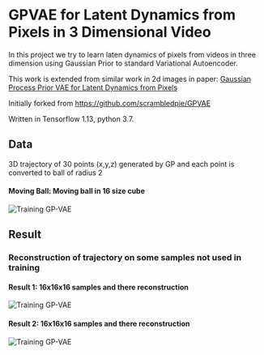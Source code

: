 # GPVAE for Latent Dynamics from Pixels in 3 Dimensional Video
In this project we try to learn laten dynamics of pixels from videos in three dimension
using Gaussian Prior to standard Variational Autoencoder.

This work is extended from similar work in 2d images in paper:
[Gaussian Process Prior VAE for Latent Dynamics from Pixels](http://proceedings.mlr.press/v118/pearce20a/pearce20a.pdf)

Initially forked from https://github.com/scrambledpie/GPVAE

Written in Tensorflow 1.13, python 3.7.

## Data
3D trajectory of 30 points (x,y,z) generated by GP and each point is converted to ball of radius 2
#### Moving Ball:  Moving ball in 16 size cube
![Training GP-VAE](https://github.com/bdubey/ml_project_gpvae/blob/master/result_projection2.png)
## Result
### Reconstruction of trajectory on some samples not used in training
#### Result 1:  16x16x16 samples and there reconstruction
![Training GP-VAE](https://github.com/bdubey/ml_project_gpvae/blob/master/result_final.png)
#### Result 2:  16x16x16 samples and there reconstruction
![Training GP-VAE](https://github.com/bdubey/ml_project_gpvae/blob/master/result_final2.png)
